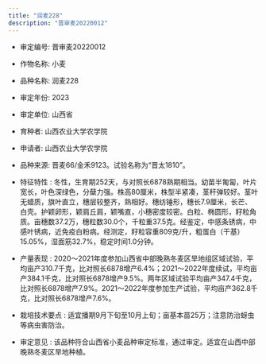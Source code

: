 ```yaml
---
title: "润麦228"
description: "晋审麦20220012"
---
```

* 审定编号:  晋审麦20220012

*  作物名称:  小麦

*  品种名称:  润麦228

*  审定年份:  2023

*  审定单位:  山西省

* 育种者:  山西农业大学农学院

*  申请者:  山西农业大学农学院

*  品种来源:  晋麦66/金禾9123。试验名称为“晋太1810”。

*  特征特性 : 
冬性，生育期252天，与对照长6878熟期相当。幼苗半匍匐，叶片宽长，叶色深绿色，分蘖力强。株高80厘米，株型半紧凑，茎秆弹较好。茎叶无蜡质，旗叶直立，穗层较整齐，熟相好。穗纺锤形，穗长7.9厘米，长芒、白壳。护颖卵形，颖肩丘肩，颖嘴直，小穗密度较密。白粒、椭圆形，籽粒角质。亩穗数37.2万，穗粒数30.0个，千粒重37.5克。经鉴定，中感条锈病，中感叶锈病，近免疫白粉病。经测定，籽粒容重809克/升，粗蛋白（干基）15.05%，湿面筋32.7%，稳定时间1.0分钟。
 
*  产量表现 : 
2020～2021年度参加山西省中部晚熟冬麦区旱地组区域试验，平均亩产310.7千克，比对照长6878增产6.4%；2021～2022年度续试，平均亩产384.1千克，比对照长6878增产9.5%。两年区域试验平均亩产347.4千克，比对照长6878增产7.9%。2021～2022年度参加生产试验，平均亩产362.8千克，比对照长6878增产7.6%。

*  栽培技术要点 : 
适宜播期9月下旬至10月上旬；亩基本苗25万；注意防治蚜虫等病虫害防治。

*  审定意见 : 
该品种符合山西省小麦品种审定标准，通过审定。适宜在山西中部晚熟冬麦区旱地种植。
